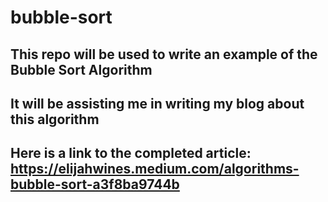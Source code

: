 # bubble-sort

## This repo will be used to write an example of the Bubble Sort Algorithm

## It will be assisting me in writing my blog about this algorithm

## Here is a link to the completed article: https://elijahwines.medium.com/algorithms-bubble-sort-a3f8ba9744b